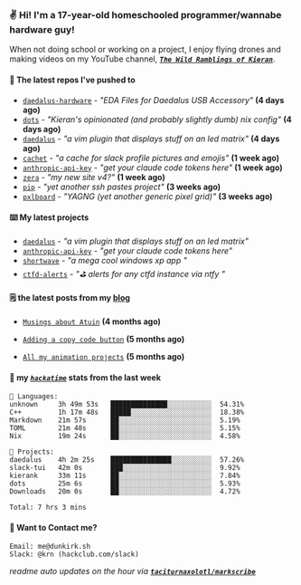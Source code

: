 ### ✌️ Hi! I'm a 17-year-old homeschooled programmer/wannabe hardware guy!

When not doing school or working on a project, I enjoy flying drones and making videos on my YouTube channel, [**_`The Wild Ramblings of Kieran`_**](https://youtube.com/@kieran.rambles).

#### 👷 The latest repos I've pushed to

- [`daedalus-hardware`](https://github.com/geschmit/daedalus-hardware) - _"EDA Files for Daedalus USB Accessory"_ **(4 days ago)**
- [`dots`](https://github.com/taciturnaxolotl/dots) - _"Kieran's opinionated (and probably slightly dumb) nix config"_ **(4 days ago)**
- [`daedalus`](https://github.com/taciturnaxolotl/daedalus) - _"a vim plugin that displays stuff on an led matrix"_ **(4 days ago)**
- [`cachet`](https://github.com/taciturnaxolotl/cachet) - _"a cache for slack profile pictures and emojis"_ **(1 week ago)**
- [`anthropic-api-key`](https://github.com/taciturnaxolotl/anthropic-api-key) - _"get your claude code tokens here"_ **(1 week ago)**
- [`zera`](https://github.com/taciturnaxolotl/zera) - _"my new site v4?"_ **(1 week ago)**
- [`pip`](https://github.com/taciturnaxolotl/pip) - _"yet another ssh pastes project"_ **(3 weeks ago)**
- [`pxlboard`](https://github.com/taciturnaxolotl/pxlboard) - _"YAGNG (yet another generic pixel grid)"_ **(3 weeks ago)**

#### ⌨️ My latest projects

- [`daedalus`](https://github.com/taciturnaxolotl/daedalus) - _"a vim plugin that displays stuff on an led matrix"_
- [`anthropic-api-key`](https://github.com/taciturnaxolotl/anthropic-api-key) - _"get your claude code tokens here"_
- [`shortwave`](https://github.com/taciturnaxolotl/shortwave) - _"a mega cool windows xp app "_
- [`ctfd-alerts`](https://github.com/taciturnaxolotl/ctfd-alerts) - _"⛳ alerts for any ctfd instance via ntfy "_

#### 🗒️ the latest posts from my [blog](https://dunkirk.sh)

- [`Musings about Atuin`](https://dunkirk.sh/blog/atuin/) **(4 months ago)**

- [`Adding a copy code button`](https://dunkirk.sh/blog/adding-a-copy-button/) **(5 months ago)**

- [`All my animation projects`](https://dunkirk.sh/blog/my-animations/) **(5 months ago)**



#### 📡 my [_`hackatime`_](https://waka.hackclub.com) stats from the last week

```text
💾 Languages:
unknown     3h 49m 53s   ██████████████░░░░░░░░░░░  54.31%
C++         1h 17m 48s   █████░░░░░░░░░░░░░░░░░░░░  18.38%
Markdown    21m 57s      ██░░░░░░░░░░░░░░░░░░░░░░░  5.19%
TOML        21m 48s      ██░░░░░░░░░░░░░░░░░░░░░░░  5.15%
Nix         19m 24s      ██░░░░░░░░░░░░░░░░░░░░░░░  4.58%

💼 Projects:
daedalus    4h 2m 25s    ███████████████░░░░░░░░░░  57.26%
slack-tui   42m 0s       ███░░░░░░░░░░░░░░░░░░░░░░  9.92%
kierank     33m 11s      ██░░░░░░░░░░░░░░░░░░░░░░░  7.84%
dots        25m 6s       ██░░░░░░░░░░░░░░░░░░░░░░░  5.93%
Downloads   20m 0s       ██░░░░░░░░░░░░░░░░░░░░░░░  4.72%

Total: 7 hrs 3 mins
```

#### 📮 Want to Contact me?

```text
Email: me@dunkirk.sh
Slack: @krn (hackclub.com/slack)
```

_readme auto updates on the hour via [**`taciturnaxolotl/markscribe`**](https://github.com/taciturnaxolotl/markscribe)_
